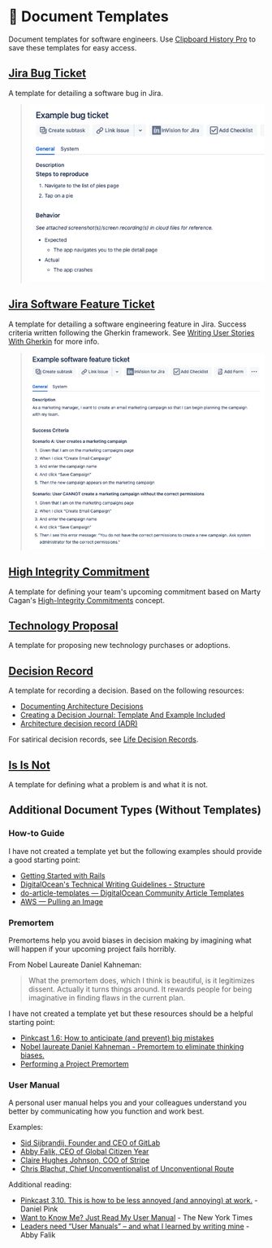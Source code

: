 # 📑 Document Templates

Document templates for software engineers. Use [Clipboard History Pro](https://clipboardextension.com/) to save these templates for easy access.

## [Jira Bug Ticket](./jira-bug-ticket.txt)

A template for detailing a software bug in Jira.

> ![Example Jira bug ticket](images/example-jira-bug-ticket.png)

## [Jira Software Feature Ticket](./jira-software-feature-ticket.txt)

A template for detailing a software engineering feature in Jira. Success criteria written following the Gherkin framework. See [Writing User Stories With Gherkin](https://medium.com/@nic/writing-user-stories-with-gherkin-dda63461b1d2) for more info.

> ![Example Jira software feature ticket](images/example-jira-software-feature-ticket.png)

## [High Integrity Commitment](high-integrity-commitment.dotx)

A template for defining your team's upcoming commitment based on Marty Cagan's [High-Integrity Commitments](https://svpg.com/managing-commitments-in-an-agile-team/) concept.

## [Technology Proposal](./technology-proposal.txt)

A template for proposing new technology purchases or adoptions.

## [Decision Record](decision-record.txt)

A template for recording a decision. Based on the following resources:

- [Documenting Architecture Decisions](https://cognitect.com/blog/2011/11/15/documenting-architecture-decisions)
- [Creating a Decision Journal: Template And Example Included](https://fs.blog/2014/02/decision-journal/)
- [Architecture decision record (ADR)](https://github.com/joelparkerhenderson/architecture_decision_record)

For satirical decision records, see [Life Decision Records](https://github.com/ryanbrookepayne/life-decision-records).

## [Is Is Not](https://osn.oshkoshcorp.com/docs/quality/Is_Is_Not.pdf)

A template for defining what a problem is and what it is not.

## Additional Document Types (Without Templates)

### How-to Guide

I have not created a template yet but the following examples should provide a good starting point:

- [Getting Started with Rails](https://guides.rubyonrails.org/getting_started.html)
- [DigitalOcean's Technical Writing Guidelines - Structure](https://www.digitalocean.com/community/tutorials/digitalocean-s-technical-writing-guidelines#structure)
- [do-article-templates — DigitalOcean Community Article Templates](https://github.com/do-community/do-article-templates)
- [AWS — Pulling an Image](https://docs.aws.amazon.com/AmazonECR/latest/userguide/docker-pull-ecr-image.html)

### Premortem

Premortems help you avoid biases in decision making by imagining what will happen if your upcoming project fails horribly.

From Nobel Laureate Daniel Kahneman:

> What the premortem does, which I think is beautiful, is it legitimizes dissent. Actually it turns things around. It rewards people for being imaginative in finding flaws in the current plan.

I have not created a template yet but these resources should be a helpful starting point:

- [Pinkcast 1.6: How to anticipate (and prevent) big mistakes](https://www.danpink.com/pinkcast/pinkcast-1-6-how-to-anticipate-and-prevent-big-mistakes/)
- [Nobel laureate Daniel Kahneman - Premortem to eliminate thinking biases.](https://youtu.be/MzTNMalfyhM)
- [Performing a Project Premortem](https://hbr.org/2007/09/performing-a-project-premortem)

### User Manual

A personal user manual helps you and your colleagues understand you better by communicating how you function and work best.

Examples:

- [Sid Sijbrandij, Founder and CEO of GitLab](https://slab.com/library/gitlab-ceo-manual)
- [Abby Falik, CEO of Global Citizen Year](https://slab.com/library/global-citizen-year-manual)
- [Claire Hughes Johnson, COO of Stripe](https://slab.com/library/stripe-coo-manual)
- [Chris Blachut, Chief Unconventionalist of Unconventional Route](https://slab.com/library/unconventional-route-manual)

Additional reading:

- [Pinkcast 3.10. This is how to be less annoyed (and annoying) at work.](https://www.danpink.com/pinkcast/pinkcast-3-10-this-is-how-to-be-less-annoyed-and-annoying-at-work/) - Daniel Pink
- [Want to Know Me? Just Read My User Manual](https://www.nytimes.com/2013/03/31/business/questbacks-lead-strategist-on-his-user-manual.html) - The New York Times
- [Leaders need “User Manuals” – and what I learned by writing mine](https://www.linkedin.com/pulse/leaders-need-user-manuals-what-i-learned-writing-mine-abby-falik/) - Abby Falik
